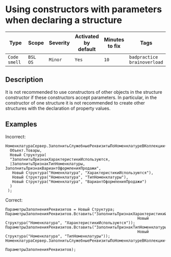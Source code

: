 # Using constructors with parameters when declaring a structure

Type | Scope | Severity | Activated<br>by default | Minutes<br>to fix | Tags
--- | --- | --- | --- | --- | ---
`Code smell` | `BSL`<br>`OS` | `Minor` | `Yes` | `10` | `badpractice`<br>`brainoverload`

<!-- Блоки выше заполняются автоматически, не трогать -->

## Description

It is not recommended to use constructors of other objects in the structure constructor if these constructors accept parameters. In particular, in the constructor of one structure it is not recommended to create other structures with the declaration of property values.

## Examples

Incorrect:

```bsl
НоменклатураСервер.ЗаполнитьСлужебныеРеквизитыПоНоменклатуреВКоллекции(
  Объект.Товары,
  Новый Структура(
  "ЗаполнитьПризнакХарактеристикиИспользуются,
  |ЗаполнитьПризнакТипНоменклатуры, ЗаполнитьПризнакВариантОформленияПродажи",
   Новый Структура("Номенклатура", "ХарактеристикиИспользуются"),
   Новый Структура("Номенклатура", "ТипНоменклатуры"),
   Новый Структура("Номенклатура", "ВариантОформленияПродажи")
  )
 );
```

Correct:

```bsl
ПараметрыЗаполненияРеквизитов = Новый Структура;
ПараметрыЗаполненияРеквизитов.Вставить("ЗаполнитьПризнакХарактеристикиИспользуются",
                                                          Новый Структура("Номенклатура", "ХарактеристикиИспользуются"));
ПараметрыЗаполненияРеквизитов.Вставить("ЗаполнитьПризнакТипНоменклатуры",
                                                          Новый Структура("Номенклатура", "ТипНоменклатуры"));
НоменклатураСервер.ЗаполнитьСлужебныеРеквизитыПоНоменклатуреВКоллекции(Объект.Товары, 
                                                          ПараметрыЗаполненияРеквизитов);
```

